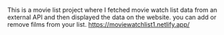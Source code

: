 This is a movie list project where I fetched movie watch list data from an external API and then displayed the data on the website. you can add or remove films from your list.                                                                        https://moviewatchlist1.netlify.app/      
 
